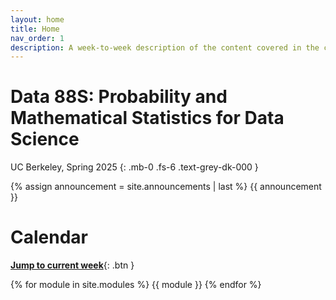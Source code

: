 ```yaml
---
layout: home
title: Home
nav_order: 1
description: A week-to-week description of the content covered in the course.
---
```


# Data 88S: Probability and Mathematical Statistics for Data Science
UC Berkeley, Spring 2025
{: .mb-0 .fs-6 .text-grey-dk-000 }

{% assign announcement = site.announcements | last %}
{{ announcement }}

# Calendar
[**Jump to current week**](#week-9-variance-of-a-sum){: .btn } 

{% for module in site.modules %}
{{ module }}
{% endfor %}
